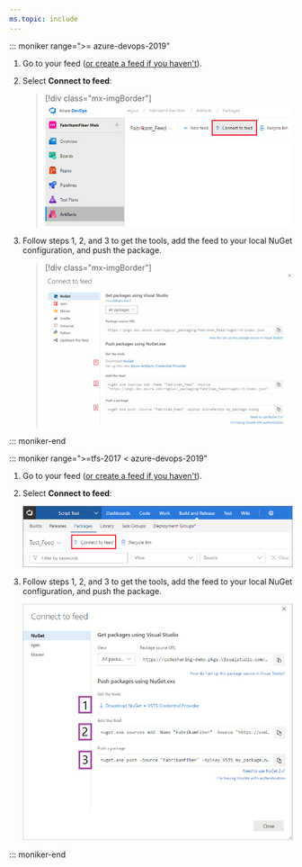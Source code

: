 ```yaml
---
ms.topic: include
---
```


::: moniker range=">= azure-devops-2019"

1. Go to your feed ([or create a feed if you haven't](https://docs.microsoft.com/azure/devops/artifacts/get-started-nuget?view=azure-devops&tabs=new-nav#create-a-feed)). 

1. Select **Connect to feed**:

   > [!div class="mx-imgBorder"] 
   >![Connect to feed button on the upper right of the page](../_img/connect-to-feed-azure-devops-newnav.png)
   > 

1. Follow steps 1, 2, and 3 to get the tools, add the feed to your local NuGet configuration, and push the package.

   > [!div class="mx-imgBorder"] 
   >![NuGet publish instructions in the Connect to feed dialog box](../_img/nugeturl-azure-devops-newnav.png)
   > 

::: moniker-end

::: moniker range=">=tfs-2017 < azure-devops-2019"

1. Go to your feed ([or create a feed if you haven't](../../feeds/create-feed.md)). 

1. Select **Connect to feed**:

   ![Connect to feed button on the upper right of the page](../_img/connect-to-feed.png)

1. Follow steps 1, 2, and 3 to get the tools, add the feed to your local NuGet configuration, and push the package.

   ![NuGet publish instructions in the Connect to feed dialog](../_img/nugeturl.png)

::: moniker-end
   

